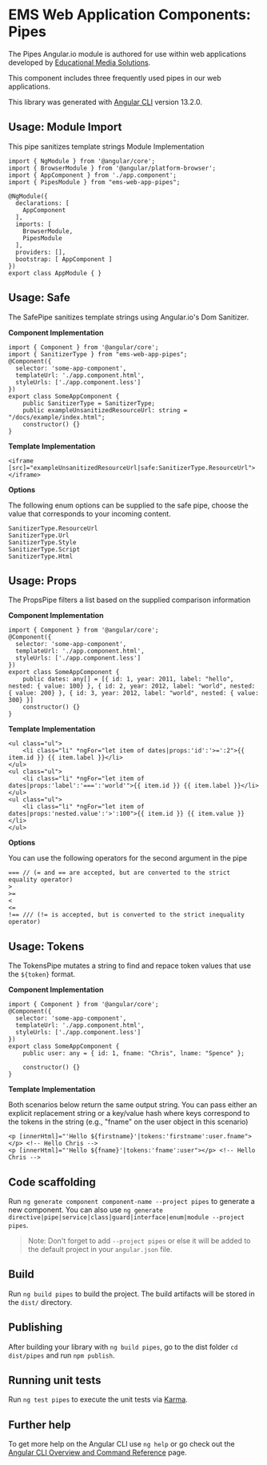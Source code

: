 # EMS Web Application Components: Pipes

The Pipes Angular.io module is authored for use within web applications developed by [Educational Media Solutions](https://educationalmediasolutions.com).

This component includes three frequently used pipes in our web applications.

This library was generated with [Angular CLI](https://github.com/angular/angular-cli) version 13.2.0.


## Usage: Module Import

This pipe sanitizes template strings
Module Implementation

	import { NgModule } from '@angular/core';
	import { BrowserModule } from '@angular/platform-browser';
	import { AppComponent } from './app.component';
	import { PipesModule } from "ems-web-app-pipes";

	@NgModule({
	  declarations: [
	    AppComponent 
	  ],
	  imports: [
	    BrowserModule,
	    PipesModule 
	  ],
	  providers: [],
	  bootstrap: [ AppComponent ]
	})
	export class AppModule { }

## Usage: Safe

The SafePipe sanitizes template strings using Angular.io's Dom Sanitizer.

**Component Implementation**

	import { Component } from '@angular/core';
	import { SanitizerType } from "ems-web-app-pipes";
	@Component({
	  selector: 'some-app-component',
	  templateUrl: './app.component.html',
	  styleUrls: ['./app.component.less']
	})
	export class SomeAppComponent {
		public SanitizerType = SanitizerType;
		public exampleUnsanitizedResourceUrl: string = "/docs/example/index.html";
		constructor() {}
	}

**Template Implementation**

	<iframe [src]="exampleUnsanitizedResourceUrl|safe:SanitizerType.ResourceUrl"></iframe>

**Options**

The following enum options can be supplied to the safe pipe, choose the value that corresponds to your incoming content.

	SanitizerType.ResourceUrl
	SanitizerType.Url
	SanitizerType.Style
	SanitizerType.Script
	SanitizerType.Html

## Usage: Props

The PropsPipe filters a list based on the supplied comparison information

**Component Implementation**

	import { Component } from '@angular/core';
	@Component({
	  selector: 'some-app-component',
	  templateUrl: './app.component.html',
	  styleUrls: ['./app.component.less']
	})
	export class SomeAppComponent {
		public dates: any[] = [{ id: 1, year: 2011, label: "hello", nested: { value: 100} }, { id: 2, year: 2012, label: "world", nested: { value: 200} }, { id: 3, year: 2012, label: "world", nested: { value: 300} }]
		constructor() {}
	}


**Template Implementation**

	<ul class="ul">
		<li class="li" *ngFor="let item of dates|props:'id':'>=':2">{{ item.id }} {{ item.label }}</li>
	</ul>
	<ul class="ul">
		<li class="li" *ngFor="let item of dates|props:'label':'===':'world'">{{ item.id }} {{ item.label }}</li>
	</ul>
	<ul class="ul">
		<li class="li" *ngFor="let item of dates|props:'nested.value':'>':100">{{ item.id }} {{ item.value }}</li>
	</ul>

**Options**

You can use the following operators for the second argument in the pipe

	=== // (= and == are accepted, but are converted to the strict equality operator)
	>
	>=
	<
	<=
	!== /// (!= is accepted, but is converted to the strict inequality operator)

## Usage: Tokens

The TokensPipe mutates a string to find and repace token values that use the `${token}` format.

**Component Implementation**

	import { Component } from '@angular/core';
	@Component({
	  selector: 'some-app-component',
	  templateUrl: './app.component.html',
	  styleUrls: ['./app.component.less']
	})
	export class SomeAppComponent {
		public user: any = { id: 1, fname: "Chris", lname: "Spence" };

		constructor() {}
	}


**Template Implementation**

Both scenarios below return the same output string. You can pass either an explicit replacement string or a key/value hash where keys correspond to the tokens in the string (e.g., "fname" on the user object in this scenario)

	<p [innerHtml]="'Hello ${firstname}'|tokens:'firstname':user.fname"></p> <!-- Hello Chris -->
	<p [innerHtml]="'Hello ${fname}'|tokens:'fname':user"></p> <!-- Hello Chris -->


## Code scaffolding

Run `ng generate component component-name --project pipes` to generate a new component. You can also use `ng generate directive|pipe|service|class|guard|interface|enum|module --project pipes`.
> Note: Don't forget to add `--project pipes` or else it will be added to the default project in your `angular.json` file. 

## Build

Run `ng build pipes` to build the project. The build artifacts will be stored in the `dist/` directory.

## Publishing

After building your library with `ng build pipes`, go to the dist folder `cd dist/pipes` and run `npm publish`.

## Running unit tests

Run `ng test pipes` to execute the unit tests via [Karma](https://karma-runner.github.io).

## Further help

To get more help on the Angular CLI use `ng help` or go check out the [Angular CLI Overview and Command Reference](https://angular.io/cli) page.
